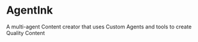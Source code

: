 # AgentInk
A multi-agent Content creator that uses Custom Agents and tools to create Quality Content 
